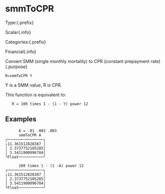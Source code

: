 # smmToCPR

Type:{.prefix}

Scalar{.info}

Categories:{.prefix}

Financial{.info}

Convert SMM (single monthly mortality) to CPR (constant prepayment rate){.purpose}

~~~
R=smmToCPR Y
~~~

Y is a SMM value, R is CPR.

This function is equivalent to:

~~~
   R = 100 times 1 - (1 - Y) power 12
~~~

## Examples
~~~
      A = .01 .002 .003
      smmToCPR A
┌────────────────┐
↓11.361512828387 │
│ 2.3737752105285│
│ 3.5411900096784│
└Float───────────┘

      100 times 1 - (1 -A) power 12
┌────────────────┐
↓11.361512828387 │
│ 2.3737752105285│
│ 3.5411900096784│
└Float───────────┘
 ~~~
